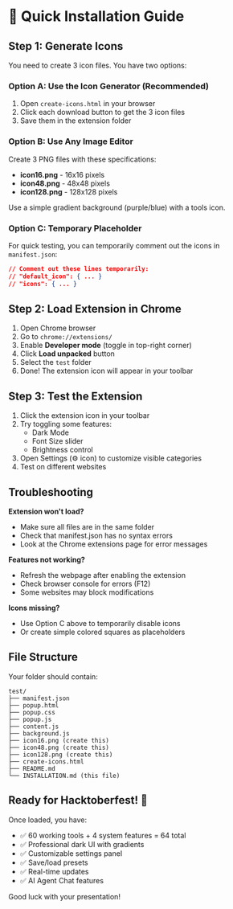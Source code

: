 # 🚀 Quick Installation Guide

## Step 1: Generate Icons

You need to create 3 icon files. You have two options:

### Option A: Use the Icon Generator (Recommended)
1. Open `create-icons.html` in your browser
2. Click each download button to get the 3 icon files
3. Save them in the extension folder

### Option B: Use Any Image Editor
Create 3 PNG files with these specifications:
- **icon16.png** - 16x16 pixels
- **icon48.png** - 48x48 pixels  
- **icon128.png** - 128x128 pixels

Use a simple gradient background (purple/blue) with a tools icon.

### Option C: Temporary Placeholder
For quick testing, you can temporarily comment out the icons in `manifest.json`:
```json
// Comment out these lines temporarily:
// "default_icon": { ... }
// "icons": { ... }
```

## Step 2: Load Extension in Chrome

1. Open Chrome browser
2. Go to `chrome://extensions/`
3. Enable **Developer mode** (toggle in top-right corner)
4. Click **Load unpacked** button
5. Select the `test` folder
6. Done! The extension icon will appear in your toolbar

## Step 3: Test the Extension

1. Click the extension icon in your toolbar
2. Try toggling some features:
   - Dark Mode
   - Font Size slider
   - Brightness control
3. Open Settings (⚙️ icon) to customize visible categories
4. Test on different websites

## Troubleshooting

**Extension won't load?**
- Make sure all files are in the same folder
- Check that manifest.json has no syntax errors
- Look at the Chrome extensions page for error messages

**Features not working?**
- Refresh the webpage after enabling the extension
- Check browser console for errors (F12)
- Some websites may block modifications

**Icons missing?**
- Use Option C above to temporarily disable icons
- Or create simple colored squares as placeholders

## File Structure

Your folder should contain:
```
test/
├── manifest.json
├── popup.html
├── popup.css
├── popup.js
├── content.js
├── background.js
├── icon16.png (create this)
├── icon48.png (create this)
├── icon128.png (create this)
├── create-icons.html
├── README.md
└── INSTALLATION.md (this file)
```

## Ready for Hacktoberfest! 🎉

Once loaded, you have:
- ✅ 60 working tools + 4 system features = 64 total
- ✅ Professional dark UI with gradients
- ✅ Customizable settings panel
- ✅ Save/load presets
- ✅ Real-time updates
- ✅ AI Agent Chat features

Good luck with your presentation!
